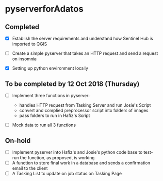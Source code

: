 # pyserverforAdatos


## Completed 
- [x]  Establish the server requirements and understand how Sentinel Hub is imported to QGIS 
- [ ]  Create a simple pyserver that takes an HTTP request and send a request on insomnia 
- [x]  Setting up python environment locally 


## To be completed by 12 Oct 2018 (Thursday) 
- [ ] Implement three functions in pyserver: 
  * handles HTTP request from Tasking Server and run Josie's Script 
  * convert and complied preprocessor script into folders of images
  * pass folders to run in Hafiz's Script
  
- [ ] Mock data to run all 3 functions


## On-hold 
- [ ] Implement pyserver into Hafiz's and Josie's python code base to test-run the function, as proposed, is working 
- [ ] A function to store final work in a database and sends a confirmation email to the client 
- [ ] A Tasking List to update on job status on Tasking Page 
